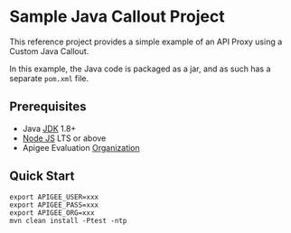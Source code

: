 # Sample Java Callout Project

This reference project provides a simple example of an API Proxy using a
Custom Java Callout.

In this example, the Java code is packaged as a jar, and as such has a separate
`pom.xml` file.

## Prerequisites

- Java [JDK](https://www.oracle.com/uk/java/technologies/javase-downloads.html)
  1.8+
- [Node JS](https://nodejs.org/) LTS or above
- Apigee Evaluation [Organization](https://login.apigee.com/sign__up)

## Quick Start

```shell
export APIGEE_USER=xxx
export APIGEE_PASS=xxx
export APIGEE_ORG=xxx
mvn clean install -Ptest -ntp
```
